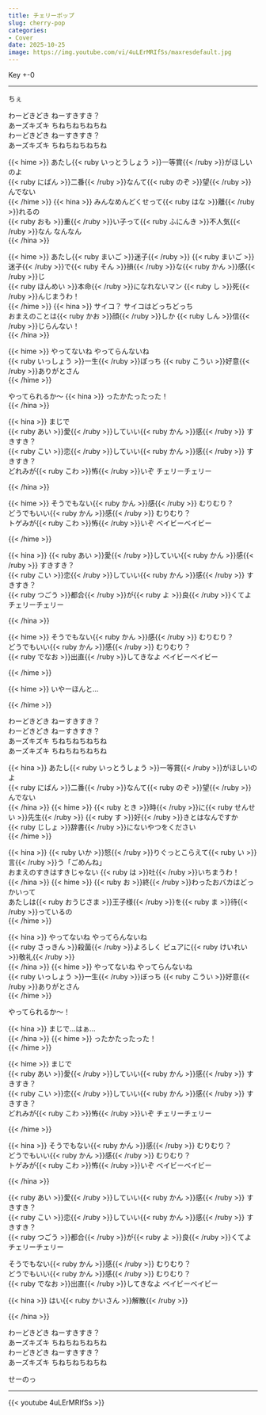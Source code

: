 ```yaml
---
title: チェリーポップ
slug: cherry-pop
categories:
- Cover
date: 2025-10-25
image: https://img.youtube.com/vi/4uLErMRIfSs/maxresdefault.jpg
---
```


Key +-0

---

ちぇ  

わーどきどき ねーすきすき？  
あーズキズキ ちねちねちねちね  
わーどきどき ねーすきすき？  
あーズキズキ ちねちねちねちね  

{{< hime >}}
あたし{{< ruby いっとうしょう >}}一等賞{{< /ruby >}}がほしいのよ  
{{< ruby にばん >}}二番{{< /ruby >}}なんて{{< ruby のぞ >}}望{{< /ruby >}}んでない  
{{< /hime >}}
{{< hina >}}
みんなめんどくせって{{< ruby はな >}}離{{< /ruby >}}れるの  
{{< ruby おも >}}重{{< /ruby >}}い子って{{< ruby ふにんき >}}不人気{{< /ruby >}}なん なんなん  
{{< /hina >}}

{{< hime >}}
あたし{{< ruby まいご >}}迷子{{< /ruby >}} {{< ruby まいご >}}迷子{{< /ruby >}}で{{< ruby そん >}}損{{< /ruby >}}な{{< ruby かん >}}感{{< /ruby >}}じ  
{{< ruby ほんめい >}}本命{{< /ruby >}}になれないマン {{< ruby し >}}死{{< /ruby >}}んじまうわ！  
{{< /hime >}}
{{< hina >}}
サイコ？ サイコはどっちどっち  
おまえのことは{{< ruby かお >}}顔{{< /ruby >}}しか {{< ruby しん >}}信{{< /ruby >}}じらんない！  
{{< /hina >}}

{{< hime >}}
やってないね やってらんないね  
{{< ruby いっしょう >}}一生{{< /ruby >}}ぼっち {{< ruby こうい >}}好意{{< /ruby >}}ありがとさん  
{{< /hime >}}

やってられるか～
{{< hina >}}
ったかたったった！  
{{< /hina >}}

{{< hina >}}
まじで  
{{< ruby あい >}}愛{{< /ruby >}}していい{{< ruby かん >}}感{{< /ruby >}} すきすき？  
{{< ruby こい >}}恋{{< /ruby >}}していい{{< ruby かん >}}感{{< /ruby >}} すきすき？  
どれみが{{< ruby こわ >}}怖{{< /ruby >}}いぞ チェリーチェリー  

{{< /hina >}}

{{< hime >}}
そうでもない{{< ruby かん >}}感{{< /ruby >}} むりむり？  
どうでもいい{{< ruby かん >}}感{{< /ruby >}} むりむり？  
トゲみが{{< ruby こわ >}}怖{{< /ruby >}}いぞ ベイビーベイビー  

{{< /hime >}}

{{< hina >}}
{{< ruby あい >}}愛{{< /ruby >}}していい{{< ruby かん >}}感{{< /ruby >}} すきすき？  
{{< ruby こい >}}恋{{< /ruby >}}していい{{< ruby かん >}}感{{< /ruby >}} すきすき？  
{{< ruby つごう >}}都合{{< /ruby >}}が{{< ruby よ >}}良{{< /ruby >}}くてよ チェリーチェリー  

{{< /hina >}}

{{< hime >}}
そうでもない{{< ruby かん >}}感{{< /ruby >}} むりむり？  
どうでもいい{{< ruby かん >}}感{{< /ruby >}} むりむり？  
{{< ruby でなお >}}出直{{< /ruby >}}してきなよ ベイビーベイビー  

{{< /hime >}}

{{< hime >}}
いやーほんと…  

{{< /hime >}}

わーどきどき ねーすきすき？  
わーどきどき ねーすきすき？  
あーズキズキ ちねちねちねちね  
あーズキズキ ちねちねちねちね  

{{< hina >}}
あたし{{< ruby いっとうしょう >}}一等賞{{< /ruby >}}がほしいのよ  
{{< ruby にばん >}}二番{{< /ruby >}}なんて{{< ruby のぞ >}}望{{< /ruby >}}んでない  
{{< /hina >}}
{{< hime >}}
{{< ruby とき >}}時{{< /ruby >}}に{{< ruby せんせい >}}先生{{< /ruby >}} {{< ruby す >}}好{{< /ruby >}}きとはなんですか  
{{< ruby じしょ >}}辞書{{< /ruby >}}にないやつをください  
{{< /hime >}}

{{< hina >}}
{{< ruby いか >}}怒{{< /ruby >}}りぐっとこらえて{{< ruby い >}}言{{< /ruby >}}う「ごめんね」  
おまえのすきはすきじゃない {{< ruby は >}}吐{{< /ruby >}}いちまうわ！  
{{< /hina >}}
{{< hime >}}
{{< ruby お >}}終{{< /ruby >}}わったおバカはどっかいって  
あたしは{{< ruby おうじさま >}}王子様{{< /ruby >}}を{{< ruby ま >}}待{{< /ruby >}}っているの  
{{< /hime >}}

{{< hina >}}
やってないね やってらんないね  
{{< ruby さっきん >}}殺菌{{< /ruby >}}よろしく ピュアに{{< ruby けいれい >}}敬礼{{< /ruby >}}  
{{< /hina >}}
{{< hime >}}
やってないね やってらんないね  
{{< ruby いっしょう >}}一生{{< /ruby >}}ぼっち {{< ruby こうい >}}好意{{< /ruby >}}ありがとさん  
{{< /hime >}}

やってられるか～！  

{{< hina >}}
まじで…はぁ…  
{{< /hina >}}
{{< hime >}}
ったかたったった！  
{{< /hime >}}

{{< hime >}}
まじで  
{{< ruby あい >}}愛{{< /ruby >}}していい{{< ruby かん >}}感{{< /ruby >}} すきすき？  
{{< ruby こい >}}恋{{< /ruby >}}していい{{< ruby かん >}}感{{< /ruby >}} すきすき？  
どれみが{{< ruby こわ >}}怖{{< /ruby >}}いぞ チェリーチェリー  

{{< /hime >}}

{{< hina >}}
そうでもない{{< ruby かん >}}感{{< /ruby >}} むりむり？  
どうでもいい{{< ruby かん >}}感{{< /ruby >}} むりむり？  
トゲみが{{< ruby こわ >}}怖{{< /ruby >}}いぞ ベイビーベイビー  

{{< /hina >}}

{{< ruby あい >}}愛{{< /ruby >}}していい{{< ruby かん >}}感{{< /ruby >}} すきすき？  
{{< ruby こい >}}恋{{< /ruby >}}していい{{< ruby かん >}}感{{< /ruby >}} すきすき？  
{{< ruby つごう >}}都合{{< /ruby >}}が{{< ruby よ >}}良{{< /ruby >}}くてよ チェリーチェリー  

そうでもない{{< ruby かん >}}感{{< /ruby >}} むりむり？  
どうでもいい{{< ruby かん >}}感{{< /ruby >}} むりむり？  
{{< ruby でなお >}}出直{{< /ruby >}}してきなよ ベイビーベイビー  

{{< hina >}}
はい{{< ruby かいさん >}}解散{{< /ruby >}}  

{{< /hina >}}

わーどきどき ねーすきすき？  
あーズキズキ ちねちねちねちね  
わーどきどき ねーすきすき？  
あーズキズキ ちねちねちねちね  

せーのっ  


---

{{< youtube 4uLErMRIfSs >}}
